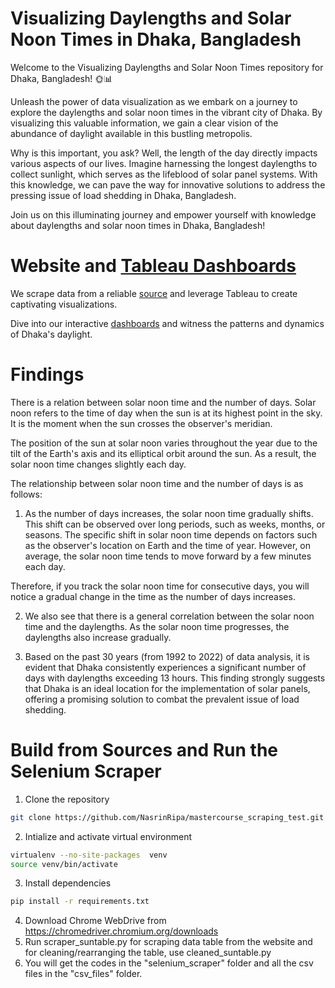 # Visualizing Daylengths and Solar Noon Times in Dhaka, Bangladesh 

Welcome to the Visualizing Daylengths and Solar Noon Times repository for Dhaka, Bangladesh! 🌞📊

Unleash the power of data visualization as we embark on a journey to explore the daylengths and solar noon times in the vibrant city of Dhaka. By visualizing this valuable information, we gain a clear vision of the abundance of daylight available in this bustling metropolis.

Why is this important, you ask? Well, the length of the day directly impacts various aspects of our lives. Imagine harnessing the longest daylengths to collect sunlight, which serves as the lifeblood of solar panel systems. With this knowledge, we can pave the way for innovative solutions to address the pressing issue of load shedding in Dhaka, Bangladesh.

Join us on this illuminating journey and empower yourself with knowledge about daylengths and solar noon times in Dhaka, Bangladesh!

# Website and [Tableau Dashboards](https://public.tableau.com/app/profile/nasrin.akter) 
We scrape data from a reliable [source](https://www.timeanddate.com/sun/bangladesh/dhaka) and leverage Tableau to create captivating visualizations. 

Dive into our interactive [dashboards](https://public.tableau.com/app/profile/nasrin.akter) and witness the patterns and dynamics of Dhaka's daylight.

# Findings

There is a relation between solar noon time and the number of days. Solar noon refers to the time of day when the sun is at its highest point in the sky. It is the moment when the sun crosses the observer's meridian.

The position of the sun at solar noon varies throughout the year due to the tilt of the Earth's axis and its elliptical orbit around the sun. As a result, the solar noon time changes slightly each day.

The relationship between solar noon time and the number of days is as follows: 

1. As the number of days increases, the solar noon time gradually shifts. This shift can be observed over long periods, such as weeks, months, or seasons.
The specific shift in solar noon time depends on factors such as the observer's location on Earth and the time of year. However, on average, the solar noon time tends to move forward by a few minutes each day.

Therefore, if you track the solar noon time for consecutive days, you will notice a gradual change in the time as the number of days increases.

2. We also see that there is a general correlation between the solar noon time and the daylengths. As the solar noon time progresses, the daylengths also increase gradually. 

3. Based on the past 30 years (from 1992 to 2022) of data analysis, it is evident that Dhaka consistently experiences a significant number of days with daylengths exceeding 13 hours. This finding strongly suggests that Dhaka is an ideal location for the implementation of solar panels, offering a promising solution to combat the prevalent issue of load shedding.

# Build from Sources and Run the Selenium Scraper

1. Clone the repository
```bash
git clone https://github.com/NasrinRipa/mastercourse_scraping_test.git
```
2. Intialize and activate virtual environment
```bash
virtualenv --no-site-packages  venv
source venv/bin/activate
```
3. Install dependencies
```bash
pip install -r requirements.txt
```
4. Download Chrome WebDrive from https://chromedriver.chromium.org/downloads
5. Run scraper_suntable.py for scraping data table from the website and for cleaning/rearranging the table, use cleaned_suntable.py 
7. You will get the codes in the "selenium_scraper" folder and all the csv files in the "csv_files" folder. 
